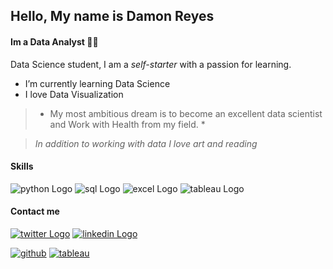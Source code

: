 ## Hello, My name is Damon Reyes
####  Im a Data Analyst :man_technologist:

<!--
**DamonReyes/DamonReyes** is a ✨ _special_ ✨ repository because its `README.md` (this file) appears on your GitHub profile..-->

Data Science student, I am a *self-starter* with a passion for learning.

* I’m currently learning Data Science
* I love Data Visualization


> * My most ambitious dream is to become an excellent data scientist and Work with Health from my field. *

> _In addition to working with data I love art and reading_


#### Skills
![python Logo](https://img.shields.io/badge/Python-3776AB?style=for-the-badge&logo=python&logoColor=white)
![sql Logo](https://img.shields.io/badge/PostgreSQL-316192?style=for-the-badge&logo=postgresql&logoColor=white)
![excel Logo](https://img.shields.io/badge/Microsoft_Excel-217346?style=for-the-badge&logo=microsoft-excel&logoColor=white)
![tableau Logo](https://img.shields.io/badge/Tableau-E97627?style=for-the-badge&logo=Tableau&logoColor=white)

#### Contact me
[![twitter Logo](https://img.shields.io/badge/Twitter-1DA1F2?style=for-the-badge&logo=twitter&logoColor=white)](https://twitter.com/intent/user?screen_name=DamonReyes12)
   [![linkedin Logo](https://img.shields.io/badge/LinkedIn-Damon_Reyes-0077B5?style=for-the-badge&logo=linkedin&logoColor=white)](https://www.linkedin.com/in/damon-reyes/)
   
[![github](https://img.shields.io/badge/GitHub-100000?style=for-the-badge&logo=github&logoColor=white)](https://github.com/DamonReyes/Portfolio_Projects)   [![tableau](https://img.shields.io/badge/Tableau-E97627?style=for-the-badge&logo=Tableau&logoColor=lightgrey)](https://public.tableau.com/profile/damon.reyes#!/)

